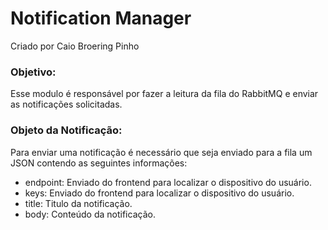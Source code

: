 # Notification Manager

Criado por Caio Broering Pinho

### Objetivo:

Esse modulo é responsável por fazer a leitura da fila do RabbitMQ e enviar as notificações solicitadas.

### Objeto da Notificação:

Para enviar uma notificação é necessário que seja enviado para a fila um JSON contendo as seguintes informações:

- endpoint: Enviado do frontend para localizar o dispositivo do usuário.
- keys: Enviado do frontend para localizar o dispositivo do usuário.
- title: Titulo da notificação.
- body: Conteúdo da notificação.

